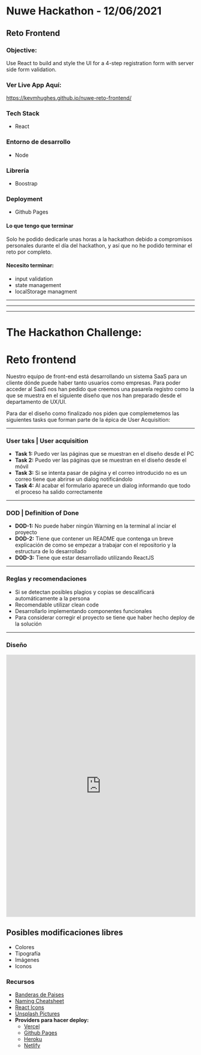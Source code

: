 # Nuwe Hackathon - 12/06/2021

## Reto Frontend 

### Objective:
Use React to build and style the UI for a 4-step registration form with server side form validation. 

### Ver Live App Aquí:
https://kevmhughes.github.io/nuwe-reto-frontend/

### Tech Stack
* React 

### Entorno de desarrollo
* Node

### Librería
* Boostrap

### Deployment
* Github Pages

#### Lo que tengo que terminar
Solo he podido dedicarle unas horas a la hackathon debido a compromisos personales durante el día del hackathon, y así que no he podido terminar el reto por completo. 

#### Necesito terminar:
* input validation
* state management
* localStorage managment

----
----
----
# The Hackathon Challenge:

# Reto frontend

Nuestro equipo de front-end está desarrollando un sistema SaaS para un cliente dónde puede haber tanto usuarios como empresas.
Para poder acceder al SaaS nos han pedido que creemos una pasarela registro como la que se muestra en el siguiente diseño que nos han preparado desde el departamento de UX/UI.

Para dar el diseño como finalizado nos piden que complemetemos las siguientes tasks que forman parte de la épica de User Acquisition:

----

### User taks | User acquisition

- **Task 1:** Puedo ver las páginas que se muestran en el diseño desde el PC
- **Task 2:** Puedo ver las páginas que se muestran en el diseño desde el móvil
- **Task 3:** Si se intenta pasar de página y el correo introducido no es un correo tiene que abrirse un dialog notificándolo
- **Task 4:** Al acabar el formulario aparece un dialog informando que todo el proceso ha salido correctamente

----

### DOD | Definition of Done

- **DOD-1:** No puede haber ningún Warning en la terminal al inciar el proyecto
- **DOD-2:** Tiene que contener un README que contenga un breve explicación de como se empezar a trabajar con el repositorio y la estructura de lo desarrollado
- **DOD-3:** Tiene que estar desarrollado utilizando ReactJS

---

### Reglas y recomendaciones 

- Si se detectan posibles plagios y copias se descalificará automáticamente a la persona
- Recomendable utilizar clean code 
- Desarrollarlo implementando componentes funcionales
- Para considerar corregir el proyecto se tiene que haber hecho deploy de la solución 
----

### Diseño

<iframe style="border: 1px solid rgba(0, 0, 0, 0.1);" width="100%" height="700px" src="https://www.figma.com/embed?embed_host=share&url=https%3A%2F%2Fwww.figma.com%2Ffile%2FeS3YIa01yjhCUw2DZ8sFHB%2FRegistration-Onboarding-Design-Community%3Fnode-id%3D1%253A649" allowfullscreen></iframe>

## Posibles modificaciones libres

- Colores
- Tipografía
- Imágenes 
- Iconos

### Recursos

- [Banderas de Paises](https://www.countryflags.io/)
- [Naming Cheatsheet](https://github.com/gagocarrilloedgar/naming-cheatsheet)
- [React Icons](https://iconscout.com/blog/best-react-icons-library)
- [Unsplash Pictures](https://unsplash.com/developers)
- **Providers para hacer deploy:**
    - [Vercel](https://vercel.com/)
    - [Github Pages](https://pages.github.com/)
    - [Heroku](https://www.heroku.com/)
    - [Netlify](https://www.netlify.com/)
